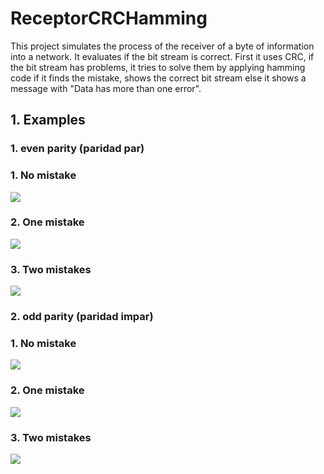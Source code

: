 # ReceptorCRCHamming
This project simulates the process of the receiver of a byte of information into a network. It evaluates if the bit stream is correct. First it uses CRC, if the bit stream has problems, it tries to solve them by applying hamming code if it finds the mistake, shows the correct bit stream else it shows a message with "Data has more than one error".
 ## 1. Examples
 ### 1.   even parity (paridad par)

 ### 1. No mistake
 ![](imagenes/ejemplo1_r.jpg)
 ### 2. One mistake
 ![](imagenes/ejemplo1_2_r.jpg)
 ### 3. Two mistakes
 ![](imagenes/ejemplo1_3_r.jpg)

 ### 2.   odd parity (paridad impar)
 ### 1. No mistake
 ![](imagenes/ejemplo2_r.jpg)
 ### 2. One mistake
 ![](imagenes/ejemplo2_2_r.jpg)
 ### 3. Two mistakes
 ![](imagenes/ejemplo2_3_r.jpg)